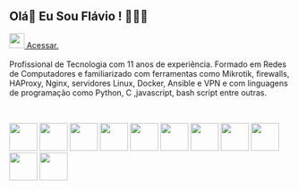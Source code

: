 ## Olá👋 Eu Sou Flávio ! 👨‍💻😊
<div style="display inline_block" >
<a href="https://www.linkedin.com/in/fl%C3%A1vio-dos-santos-j%C3%BAnior-a030b9200/" style="margin-botton 5px">
<img src="https://cdn.jsdelivr.net/gh/devicons/devicon@latest/icons/linkedin/linkedin-original.svg"  height="27" />
Acessar.</a>
</div>
<br/>
Profissional de Tecnologia com 11 anos de experiência. Formado em Redes de Computadores e familiarizado com ferramentas como Mikrotik, firewalls, HAProxy, Nginx, servidores Linux, Docker, Ansible e VPN e com linguagens de programação como Python, C ,javascript, bash script entre outras.

##

<div style="display inline_block"><br>
<img src="https://cdn.jsdelivr.net/gh/devicons/devicon@latest/icons/ansible/ansible-original.svg" height="50" /> 
<img src="https://cdn.jsdelivr.net/gh/devicons/devicon@latest/icons/cplusplus/cplusplus-original.svg" height="50" />
<img src="https://cdn.jsdelivr.net/gh/devicons/devicon@latest/icons/python/python-original-wordmark.svg" height="50" />         
<img src="https://cdn.jsdelivr.net/gh/devicons/devicon@latest/icons/docker/docker-original.svg" height="50" />
<img src="https://cdn.jsdelivr.net/gh/devicons/devicon@latest/icons/html5/html5-original-wordmark.svg" height="50"  />
<img src="https://cdn.jsdelivr.net/gh/devicons/devicon@latest/icons/css3/css3-original-wordmark.svg" height="50"  />         
<img src="https://cdn.jsdelivr.net/gh/devicons/devicon@latest/icons/javascript/javascript-original.svg" height="50"  />
<img src="https://cdn.jsdelivr.net/gh/devicons/devicon@latest/icons/java/java-original-wordmark.svg" height="50"  />
<img src="https://cdn.jsdelivr.net/gh/devicons/devicon@latest/icons/jenkins/jenkins-original.svg" height="50"  />
<img src="https://cdn.jsdelivr.net/gh/devicons/devicon@latest/icons/kubernetes/kubernetes-original.svg" height="50" />
<img src="https://cdn.jsdelivr.net/gh/devicons/devicon@latest/icons/bash/bash-original.svg" height="50"  />
          
          
                    
          



</div>
          
<!--
**FlavioJunior94/FlavioJunior94** is a ✨ _special_ ✨ repository because its `README.md` (this file) appears on your GitHub profile.

Here are some ideas to get you started:

- 🔭 I’m currently working on ...
- 🌱 I’m currently learning ...
- 👯 I’m looking to collaborate on ...
- 🤔 I’m looking for help with ...
- 💬 Ask me about ...
- 📫 How to reach me: ...
- 😄 Pronouns: ...
- ⚡ Fun fact: ...
-->
